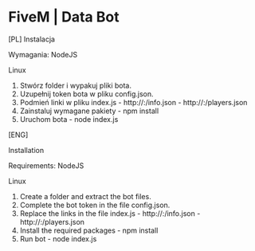 # FiveM | Data Bot

[PL]
Instalacja

Wymagania:
  NodeJS

Linux
  1. Stwórz folder i wypakuj pliki bota.
  2. Uzupełnij token bota w pliku config.json.
  3. Podmień linki w pliku index.js
    - http://<ip>:<port>/info.json
    - http://<ip>:<port>/players.json
  4. Zainstaluj wymagane pakiety
    - npm install
  5. Uruchom bota
    - node index.js
  
  [ENG]
  
 Installation
 
 Requirements:
  NodeJS

Linux
  1. Create a folder and extract the bot files.
  2. Complete the bot token in the file config.json.
  3. Replace the links in the file index.js
    - http://<ip>:<port>/info.json
    - http://<ip>:<port>/players.json
  4. Install the required packages
    - npm install
  5. Run bot
    - node index.js
